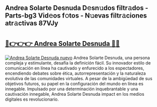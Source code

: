 ## Andrea Solarte Desnuda D𝚎sn𝚞dos filtr𝚊dos - Parts-bg3 Vid𝚎os f𝚘tos - N𝚞evas filtr𝚊ciones atr𝚊ctivas 87VJy

# <h2><a href="http://mb76fdm.tromn.icu/?c=Andrea+Solarte+Desnuda">🔗👉👉👉 Andrea Solarte Desnuda 🔗🔗</a></h2>

[![Andrea Solarte Desnuda nuevo](https://i.imgur.com/pEAQMta.gif)](http://mb76fdm.tromn.icu/?c=Andrea+Solarte+Desnuda)
Andrea Solarte Desnuda, una persona compleja y estimulante, desafía la definición fácil. Su innovador estilo de comunicación en línea ha cautivado y enfurecido a los espectadores, encendiendo debates sobre ética, autorrepresentación y la naturaleza evolutiva de las comunidades virtuales. A pesar de la ambigüedad de sus objetivos futuros, su papel en la configuración del mundo en línea es innegable. Impulsado por una determinación inquebrantable y una cautivación innegable, Andrea Solarte Desnuda impact en los medios digitales es revolucionario.
